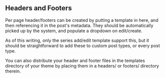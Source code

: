 ## Headers and Footers

Per page header/footers can be created by putting a template in here, and then referencing it in the post's metadata.
They should be automatically picked up by the system, and populate a dropdown on edit/create.

As of this writing, only the series add/edit template support this, but it should be straightforward to add these to custom post types, or every post type.

You can also distribute your header and footer files in the templates directory of your theme by placing them in a headers/ or footers/ directory therein.
